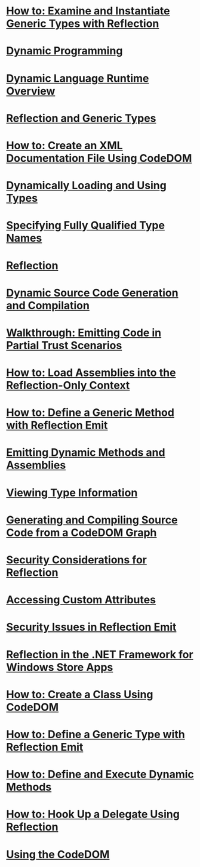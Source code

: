 # [How to: Examine and Instantiate Generic Types with Reflection](how-to-examine-and-instantiate-generic-types-with-reflection.md)
# [Dynamic Programming](index.md)
# [Dynamic Language Runtime Overview](dynamic-language-runtime-overview.md)
# [Reflection and Generic Types](reflection-and-generic-types.md)
# [How to: Create an XML Documentation File Using CodeDOM](how-to-create-an-xml-documentation-file-using-codedom.md)
# [Dynamically Loading and Using Types](dynamically-loading-and-using-types.md)
# [Specifying Fully Qualified Type Names](specifying-fully-qualified-type-names.md)
# [Reflection](reflection.md)
# [Dynamic Source Code Generation and Compilation](dynamic-source-code-generation-and-compilation.md)
# [Walkthrough: Emitting Code in Partial Trust Scenarios](walkthrough-emitting-code-in-partial-trust-scenarios.md)
# [How to: Load Assemblies into the Reflection-Only Context](how-to-load-assemblies-into-the-reflection-only-context.md)
# [How to: Define a Generic Method with Reflection Emit](how-to-define-a-generic-method-with-reflection-emit.md)
# [Emitting Dynamic Methods and Assemblies](emitting-dynamic-methods-and-assemblies.md)
# [Viewing Type Information](viewing-type-information.md)
# [Generating and Compiling Source Code from a CodeDOM Graph](generating-and-compiling-source-code-from-a-codedom-graph.md)
# [Security Considerations for Reflection](security-considerations-for-reflection.md)
# [Accessing Custom Attributes](accessing-custom-attributes.md)
# [Security Issues in Reflection Emit](security-issues-in-reflection-emit.md)
# [Reflection in the .NET Framework for Windows Store Apps](reflection-for-windows-store-apps.md)
# [How to: Create a Class Using CodeDOM](how-to-create-a-class-using-codedom.md)
# [How to: Define a Generic Type with Reflection Emit](how-to-define-a-generic-type-with-reflection-emit.md)
# [How to: Define and Execute Dynamic Methods](how-to-define-and-execute-dynamic-methods.md)
# [How to: Hook Up a Delegate Using Reflection](how-to-hook-up-a-delegate-using-reflection.md)
# [Using the CodeDOM](using-the-codedom.md)

